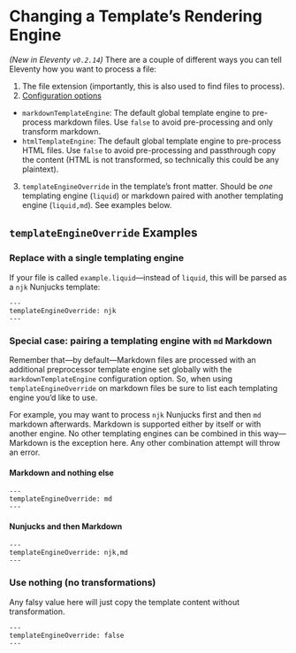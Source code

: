 # Changing a Template’s Rendering Engine

_(New in Eleventy `v0.2.14`)_ There are a couple of different ways you can tell Eleventy how you want to process a file:

1. The file extension (importantly, this is also used to find files to process).
2. [Configuration options](../README.md#configuration-optional)

* `markdownTemplateEngine`: The default global template engine to pre-process markdown files. Use `false` to avoid pre-processing and only transform markdown.
* `htmlTemplateEngine`: The default global template engine to pre-process HTML files. Use `false` to avoid pre-processing and passthrough copy the content (HTML is not transformed, so technically this could be any plaintext).

3. `templateEngineOverride` in the template’s front matter. Should be _one_ templating engine (`liquid`) or markdown paired with another templating engine (`liquid,md`). See examples below.

## `templateEngineOverride` Examples

### Replace with a single templating engine

If your file is called `example.liquid`—instead of `liquid`, this will be parsed as a `njk` Nunjucks template:

```
---
templateEngineOverride: njk
---
```

### Special case: pairing a templating engine with `md` Markdown

Remember that—by default—Markdown files are processed with an additional preprocessor template engine set globally with the `markdownTemplateEngine` configuration option. So, when using `templateEngineOverride` on markdown files be sure to list each templating engine you’d like to use.

For example, you may want to process `njk` Nunjucks first and then `md` markdown afterwards. Markdown is supported either by itself or with another engine. No other templating engines can be combined in this way—Markdown is the exception here. Any other combination attempt will throw an error.

#### Markdown and nothing else

```
---
templateEngineOverride: md
---
```

#### Nunjucks and then Markdown

```
---
templateEngineOverride: njk,md
---
```

### Use nothing (no transformations)

Any falsy value here will just copy the template content without transformation.

```
---
templateEngineOverride: false
---
```
